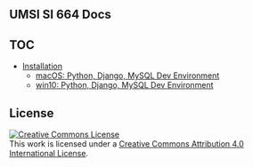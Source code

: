 ## UMSI SI 664 Docs

## TOC
* [Installation](#install)
  * [macOS: Python, Django, MySQL Dev Environment](#install/win-brew_python_django_mysql-install.md)
  * [win10: Python, Django, MySQL Dev Environment](#install/win-choco_python_django_mysql-install.md)

## License
<a rel="license" href="http://creativecommons.org/licenses/by/4.0/"><img alt="Creative Commons License" style="border-width:0" src="https://i.creativecommons.org/l/by/4.0/88x31.png" /></a><br />This work is licensed under a <a rel="license" href="http://creativecommons.org/licenses/by/4.0/">Creative Commons Attribution 4.0 International License</a>.
